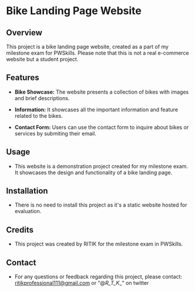 # Bike Landing Page Website

## Overview

This project is a bike landing page website, created as a part of my milestone exam for PWSkills. Please note that this is not a real e-commerce website but a student project.

## Features

- **Bike Showcase:** The website presents a collection of bikes with images and brief descriptions.

- **Information:** It showcases all the important information and feature related to the bikes.

- **Contact Form:** Users can use the contact form to inquire about bikes or services by submiting their email.

## Usage

- This website is a demonstration project created for my milestone exam. It showcases the design and functionality of a bike landing page.

## Installation

- There is no need to install this project as it's a static website hosted for evaluation.

## Credits

- This project was created by RITIK for the milestone exam in PWSkills.

## Contact

- For any questions or feedback regarding this project, please contact: ritikprofessional111@gmail.com or "@_R_T_K__" on twitter

